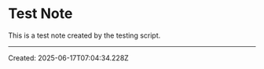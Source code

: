 # Test Note

This is a test note created by the testing script.

---
Created: 2025-06-17T07:04:34.228Z